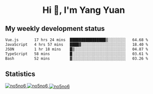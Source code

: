 <h1 align="center">Hi 👋, I'm Yang Yuan</h1>


## My weekly development status
<!--START_SECTION:waka-->

```txt
Vue.js       17 hrs 24 mins  ████████████████▒░░░░░░░░   64.68 %
JavaScript   4 hrs 57 mins   ████▓░░░░░░░░░░░░░░░░░░░░   18.40 %
JSON         1 hr 18 mins    █▒░░░░░░░░░░░░░░░░░░░░░░░   04.87 %
TypeScript   58 mins         █░░░░░░░░░░░░░░░░░░░░░░░░   03.61 %
Bash         52 mins         ▓░░░░░░░░░░░░░░░░░░░░░░░░   03.26 %
```

<!--END_SECTION:waka-->

## Statistics
<a href="https://github.com/anuraghazra/github-readme-stats">
  <img src="https://github-readme-stats.vercel.app/api/top-langs/?username=no5no6&theme=dracula" alt="no5no6">
</a>
<a href="https://github.com/anuraghazra/github-readme-stats">
  <img src="https://github-readme-stats.vercel.app/api?username=no5no6&show_icons=true&theme=dracula&line_height=40" alt="no5no6">
</a>
<a href="https://github.com/anuraghazra/github-readme-stats">
  <img align="center" src="https://github-readme-streak-stats.herokuapp.com/?user=no5no6&theme=dracula" alt="no5no6" />
</a>